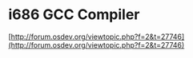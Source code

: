 # i686 GCC Compiler

[http://forum.osdev.org/viewtopic.php?f=2&t=27746](http://forum.osdev.org/viewtopic.php?f=2&t=27746)